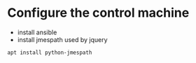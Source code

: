 
# Configure the control machine

- install ansible
- install jmespath used by jquery

````
apt install python-jmespath
